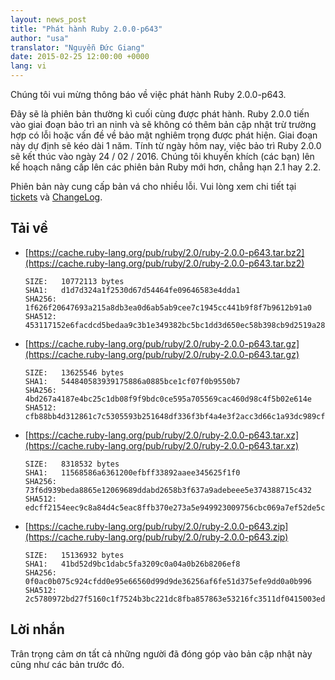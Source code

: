 ```yaml
---
layout: news_post
title: "Phát hành Ruby 2.0.0-p643"
author: "usa"
translator: "Nguyễn Đức Giang"
date: 2015-02-25 12:00:00 +0000
lang: vi
---
```


Chúng tôi vui mừng thông báo về việc phát hành Ruby 2.0.0-p643.

Đây sẽ là phiên bản thường kì cuối cùng được phát hành. Ruby 2.0.0 tiến vào giai đoạn bảo trì an ninh và sẽ không có thêm bản cập nhật trừ trường hợp có lỗi hoặc vấn đề về bảo mật nghiêm trọng được phát hiện. Giai đoạn này dự định sẽ kéo dài 1 năm. Tính từ ngày hôm nay, việc bảo trì Ruby 2.0.0 sẽ kết thúc vào ngày 24 / 02 / 2016. Chúng tôi khuyến khích (các bạn) lên kế hoạch nâng cấp lên các phiên bản Ruby mới hơn, chẳng hạn 2.1 hay 2.2.

Phiên bản này cung cấp bản vá cho nhiều lỗi. Vui lòng xem chi tiết tại [tickets](https://bugs.ruby-lang.org/projects/ruby-200/issues?set_filter=1&status_id=5) và [ChangeLog](https://svn.ruby-lang.org/repos/ruby/tags/v2_0_0_643/ChangeLog).

## Tải về

* [https://cache.ruby-lang.org/pub/ruby/2.0/ruby-2.0.0-p643.tar.bz2](https://cache.ruby-lang.org/pub/ruby/2.0/ruby-2.0.0-p643.tar.bz2)

      SIZE:   10772113 bytes
      SHA1:   d1d7d324a1f2530d67d54464fe09646583e4dda1
      SHA256: 1f626f20647693a215a8db3ea0d6ab5ab9cee7c1945cc441b9f8f7b9612b91a0
      SHA512: 453117152e6facdcd5bedaa9c3b1e349382bc5bc1dd3d650ec58b398cb9d2519a2822d05da10bcc5dbbb4f513fc5fef310caa3529d176fa2d453befb28e4d83a

* [https://cache.ruby-lang.org/pub/ruby/2.0/ruby-2.0.0-p643.tar.gz](https://cache.ruby-lang.org/pub/ruby/2.0/ruby-2.0.0-p643.tar.gz)

      SIZE:   13625546 bytes
      SHA1:   544840583939175886a0885bce1cf07f0b9550b7
      SHA256: 4bd267a4187e4bc25c1db08f9f9bdc0ce595a705569cac460d98c4f5b02e614e
      SHA512: cfb88bb4d312861c7c5305593b251648df336f3bf4a4e3f2acc3d66c1a93dc989cf5b60ce9158418ef3fbe4b2e41e7bc86e08942a6624441cfe1297325166b32

* [https://cache.ruby-lang.org/pub/ruby/2.0/ruby-2.0.0-p643.tar.xz](https://cache.ruby-lang.org/pub/ruby/2.0/ruby-2.0.0-p643.tar.xz)

      SIZE:   8318532 bytes
      SHA1:   11568586a6361200efbff33892aaee345625f1f0
      SHA256: 73f6d939beda8865e12069689ddabd2658b3f637a9adebeee5e374388715c432
      SHA512: edcff2154eec9c8a84d4c5eac8ffb370e273a5e949923009756cbc069a7ef52de5c91981bd726ae5043bc2784d8ff5080444bc29d0693abc08ff66a8783a7cbc

* [https://cache.ruby-lang.org/pub/ruby/2.0/ruby-2.0.0-p643.zip](https://cache.ruby-lang.org/pub/ruby/2.0/ruby-2.0.0-p643.zip)

      SIZE:   15136932 bytes
      SHA1:   41bd52d9bc1dabc5fa3209c0a04a0b26b8206ef8
      SHA256: 0f0ac0b075c924cfdd0e95e66560d99d9de36256af6fe51d375efe9dd0a0b996
      SHA512: 2c5780972bd27f5160c1f7524b3bc221dc8fba857863e53216fc3511df0415003ed1d4bc8c49533a34eedab0de72a261e5d4f2cecc251c64be843194ce3efbb6

## Lời nhắn

Trân trọng cảm ơn tất cả những người đã đóng góp vào bản cập nhật này cũng như các bản trước đó.
